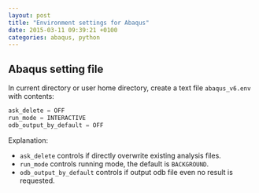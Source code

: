 ```yaml
---
layout: post
title: "Environment settings for Abaqus"
date: 2015-03-11 09:39:21 +0100
categories: abaqus, python
---
```


## Abaqus setting file

In current directory or user home directory, create a text file `abaqus_v6.env` with contents:

```python
ask_delete = OFF
run_mode = INTERACTIVE
odb_output_by_default = OFF
```

Explanation:
- `ask_delete` controls if directly overwrite existing analysis files.
- `run_mode` controls running mode, the default is `BACKGROUND`.
- `odb_output_by_default` controls if output odb file even no result is requested.